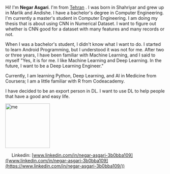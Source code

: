 Hi! I'm **Negar Asgari**. I'm from [Tehran](https://en.wikipedia.org/wiki/Tehran) . I was born in Shahriyar and grew up in Marlik and Andishe. I have a bachelor's degree in Computer Engineering. I'm currently a master's student in Computer Engineering. I am doing my thesis that is about using CNN in Numerical Dataset. I want to figure out whether is CNN good for a dataset with many features and many records or not.


When I was a bachelor's student, I didn't know what I want to do. I started to learn Android Programming, but I understood it was not for me.  After two or three years, I have been familiar with Machine Learning, and I said to myself  "Yes, it is for me. I like Machine Learning and Deep Learning. In the future, I want to be a Deep Learning Engineer."

Currently, I am learning Python, Deep Learning, and AI in Medicine from Coursera; I am a little familiar with R from Codeacademy. 

I have decided to be an export person in DL. I want to use DL to help people that have a good and easy life.




<a href="https://ibb.co/DkjhHTN"><img src="https://i.ibb.co/3WP29Qw/me.png" alt="me" width=140 border="0"></a>

&nbsp;&nbsp;&nbsp;&nbsp;&nbsp;Linkedin: [www.linkedin.com/in/negar-asgari-3b0bba109]([www.linkedin.com/in/negar-asgari-3b0bba109](https://www.linkedin.com/in/negar-asgari-3b0bba109/))
